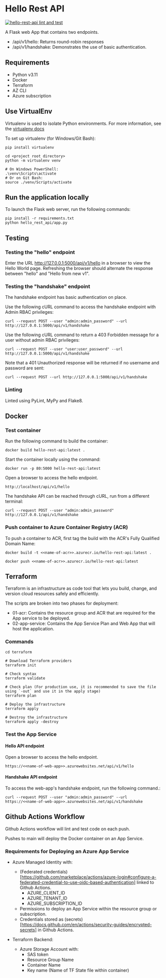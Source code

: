 # Hello Rest API

[![hello-rest-api lint and test](https://github.com/james-flynn-ie/hello-rest-api/actions/workflows/main.yml/badge.svg)](https://github.com/james-flynn-ie/hello-rest-api/actions/workflows/main.yml)

A Flask web App that contains two endpoints.

- /api/v1/hello: Returns round-robin responses
- /api/v1/handshake: Demonstrates the use of basic authentication.

## Requirements

- Python v3.11
- Docker
- Terraform
- AZ CLI
- Azure subscription

## Use VirtualEnv

Virtualenv is used to isolate Python environments. For more information, see the [virtualenv docs](https://virtualenv.pypa.io/en/stable/)

To set up virtualenv (for Windows/Git Bash):

```
pip install virtualenv

cd <project root directory>
python -m virtualenv venv

# On Windows PowerShell:
.\venv\Scripts\activate
# Or on Git Bash:
source ./venv/Scripts/activate
```

## Run the application locally

To launch the Flask web server, run the following commands:

```
pip install -r requirements.txt
python hello_rest_api/app.py
```

## Testing 

### Testing the "hello" endpoint

Enter the URL http://127.0.0.1:5000/api/v1/hello in a browser to view the Hello World page. 
Refreshing the browser should alternate the response between "hello" and "Hello from new v1".

### Testing the "handshake" endpoint

The handshake endpoint has basic authentication on place.

Use the following cURL command to access the handshake endpoint with Admin RBAC privileges:

```
curl --request POST --user "admin:admin_password" --url http://127.0.0.1:5000/api/v1/handshake
```


Use the following cURL command to return a 403 Forbidden message for a user without admin RBAC privileges:

```
curl --request POST --user "user:user_password" --url http://127.0.0.1:5000/api/v1/handshake
```

Note that a 401 Unauthorized response will be returned if no username and password are sent:

```
curl --request POST --url http://127.0.0.1:5000/api/v1/handshake
```

### Linting

Linted using PyLint, MyPy and Flake8.

## Docker

### Test container

Run the following command to build the container:

```
docker build hello-rest-api:latest .
```

Start the container locally using the command:

```
docker run -p 80:5000 hello-rest-api:latest
```

Open a browser to access the hello endpoint.

```
http://localhost/api/v1/hello
```

The handshake API can be reached through cURL, run from a different terminal:

```
curl --request POST --user "admin:admin_password" http://127.0.0.1/api/v1/handshake 
```

### Push container to Azure Container Registry (ACR)

To push a container to ACR, first tag the build with the ACR's Fully Qualified Domain Name:

```
docker build -t <<name-of-acr>>.azurecr.io/hello-rest-api:latest .

docker push <<name-of-acr>>.azurecr.io/hello-rest-api:latest
```

## Terraform

Terraform is an infrastructure as code tool that lets you build, change, and version cloud resources safely and efficiently. 

The scripts are broken into two phases for deployment:

- 01-acr: Contains the resource group and ACR that are required for the App service to be deployed.
- 02-app-service: Contains the App Service Plan and Web App that will host the application.

### Commands

```
cd terraform

# Download Terraform providers
terraform init

# Check syntax
terraform validate

# Check plan (For production use, it is recommended to save the file using `-out` and use it in the apply stage)
terraform plan

# Deploy the infrastructure
terraform apply

# Destroy the infrastructure
terraform apply -destroy
```

### Test the App Service

#### Hello API endpoint

Open a browser to access the hello endpoint.

```
https://<<name-of-web-app>>.azurewebsites.net/api/v1/hello
```

#### Handshake API endpoint

To access the web-app's handshake endpoint, run the following command.:

```
curl --request POST --user "admin:admin_password" --url https://<<name-of-web-app>>.azurewebsites.net/api/v1/handshake
```

## Github Actions Workflow

Github Actions workflow will lint and test code on each push. 

Pushes to main will deploy the Docker container on an App Service.

### Requirements for Deploying an Azure App Service

- Azure Managed Identity with:
  - (Federated credentials)[https://github.com/marketplace/actions/azure-login#configure-a-federated-credential-to-use-oidc-based-authentication] linked to Github Actions.
    - AZURE_CLIENT_ID
    - AZURE_TENANT_ID
    - AZURE_SUBSCRIPTION_ID
  - Permissions to deploy an App Service within the resource group or subscription.
  - Credentials stored as (secrets)[https://docs.github.com/en/actions/security-guides/encrypted-secrets] in Github Actions.

- Terraform Backend:
  - Azure Storage Account with:
    - SAS token
    - Resource Group Name
    - Container Name
    - Key name (Name of TF State file within container)
